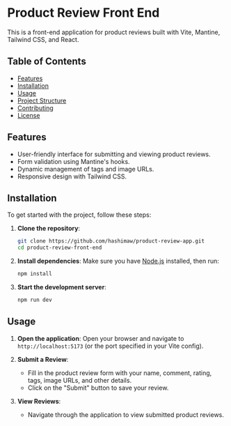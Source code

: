 # Product Review Front End

This is a front-end application for product reviews built with Vite, Mantine, Tailwind CSS, and React. 

## Table of Contents
- [Features](#features)
- [Installation](#installation)
- [Usage](#usage)
- [Project Structure](#project-structure)
- [Contributing](#contributing)
- [License](#license)

## Features
- User-friendly interface for submitting and viewing product reviews.
- Form validation using Mantine's hooks.
- Dynamic management of tags and image URLs.
- Responsive design with Tailwind CSS.

## Installation

To get started with the project, follow these steps:

1. **Clone the repository**:
    ```bash
    git clone https://github.com/hashimaw/product-review-app.git
    cd product-review-front-end
    ```

2. **Install dependencies**:
    Make sure you have [Node.js](https://nodejs.org/) installed, then run:
    ```bash
    npm install
    ```

3. **Start the development server**:
    ```bash
    npm run dev
    ```

## Usage

1. **Open the application**:
    Open your browser and navigate to `http://localhost:5173` (or the port specified in your Vite config).

2. **Submit a Review**:
    - Fill in the product review form with your name, comment, rating, tags, image URLs, and other details.
    - Click on the "Submit" button to save your review.

3. **View Reviews**:
    - Navigate through the application to view submitted product reviews.

